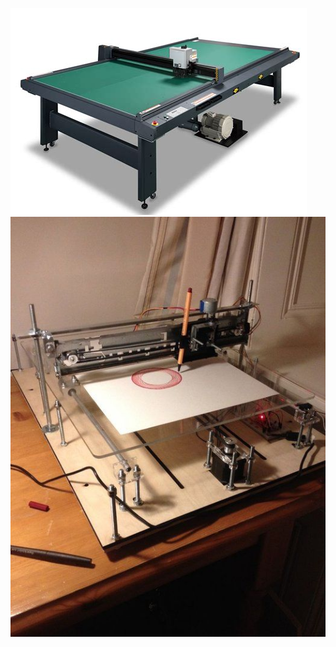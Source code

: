 ![](../Attachments/Pasted%20image%2020231118140953.png)
![](../Attachments/Pasted%20image%2020231118141100.png)